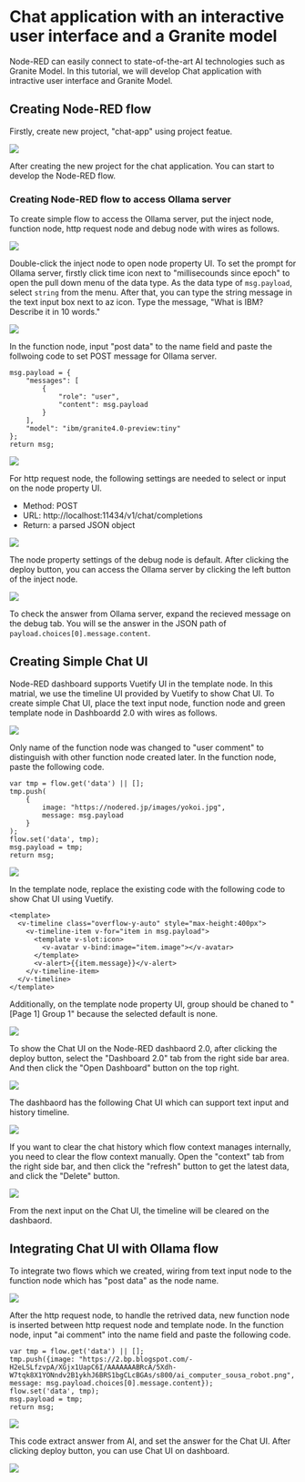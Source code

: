 # Chat application with an interactive user interface and a Granite model

Node-RED can easily connect to state-of-the-art AI technologies such as Granite Model. In this tutorial, we will develop Chat application with intractive user interface and Granite Model.
<!--
## Installing Ollama (Not required in hands-on)
To use Granite Model with Node-RED, firstly you need to install Ollama, a HTTP server to provide APIs to use AI models. To install Ollama in the Linux environment, input the following command on your terminal.

```
curl -fsSL https://ollama.com/install.sh | sh
```

After the installation process, you can use the `ollama` command in your environment. To download the Granite model into your Ollama, type the `ollama pull command` as flows.

```
ollama pull ibm/granite4.0-preview:tiny
```

In this case, the command will download the Granite 4.0 tiny model. It takes few minutes to download the model file. After the command process is finished, run the `ollama serve` command.

```
ollama serve
```

Now, on your PC, the REST API has been available. This REST API is compatible API of the OpenAI. Therefore, we can use the common way to connect to the REST API.

### Installing Node-RED dashbaord 2.0 (Not required in the hands-on)

To ceate the user interface of the Chat application, Node-RED Dashboard 2.0 is needed. To install Node-RED 2.0, open the "User Settings" from the "Manage Palette" of the top-right menu in the Node-RED flow editor. 

Select "Install" tab, to open the for the node installation. After typing the `@flowfuse/node-red-dashboard` in the search box, the target node item will be filtered on the below list. Click the `install` button of the `@flowfuse/node-red-dashboard` to install the Node-RED dashbaord 2.0 into your Node-RED environment.
After the installation, you can see the dashboard nodes on the left palette of the Node-RED flow editor.
-->
## Creating Node-RED flow
Firstly, create new project, "chat-app" using project featue.

![](images/createchatapp.png)

After creating the new project for the chat application. You can start to develop the Node-RED flow.

### Creating Node-RED flow to access Ollama server
To create simple flow to access the Ollama server, put the inject node, function node, http request node and debug node with wires as follows.

![](images/flow4ollama.png)

Double-click the inject node to open node property UI. To set the prompt for Ollama server, firstly click time icon next to "millisecounds since epoch" to open the pull down menu of the data type. As the data type of `msg.payload`, select `string` from the menu. After that, you can type the string message in the text input box next to az icon.
Type the message, "What is IBM? Describe it in 10 words."

![](images/inject4ollama.png)

In the function node, input "post data" to the name field and paste the follwoing code to set POST message for Ollama server.

```
msg.payload = {
    "messages": [
        {
            "role": "user",
            "content": msg.payload
        }
    ],
    "model": "ibm/granite4.0-preview:tiny"
};
return msg;
```
![](images/function4ollama.png)

For http request node, the following settings are needed to select or input on the node property UI.
- Method: POST
- URL: http://localhost:11434/v1/chat/completions
- Return: a parsed JSON object

![](images/httprequest.png)

The node property settings of the debug node is default. After clicking the deploy button, you can access the Ollama server by clicking the left button of the inject node.

![](images/whatisibm.png)

To check the answer from Ollama server, expand the recieved message on the debug tab. You will se the answer in the JSON path of `payload.choices[0].message.content`.

## Creating Simple Chat UI
Node-RED dashboard supports Vuetify UI in the template node. In this matrial, we use the timeline UI provided by Vuetify to show Chat UI.
To create simple Chat UI, place the text input node, function node and green template node in Dashboardd 2.0 with wires as follows.

![](images/flow4simplechatui.png)

Only name of the function node was changed to "user comment" to distinguish with other function node created later. In the function node, paste the following code.

```
var tmp = flow.get('data') || [];
tmp.push(
    {
        image: "https://nodered.jp/images/yokoi.jpg",
        message: msg.payload
    }
);
flow.set('data', tmp);
msg.payload = tmp;
return msg;
```

![](images/function4simplechatui.png)

In the template node, replace the existing code with the following code to show Chat UI using Vuetify.

```
<template>
  <v-timeline class="overflow-y-auto" style="max-height:400px">
    <v-timeline-item v-for="item in msg.payload">
      <template v-slot:icon>
        <v-avatar v-bind:image="item.image"></v-avatar>
      </template>
      <v-alert>{{item.message}}</v-alert>
    </v-timeline-item>
  </v-timeline>
</template>
```

Additionally, on the template node property UI, group should be chaned to "[Page 1] Group 1" because the selected default is none.

![](images/template4chatui.png)

To show the Chat UI on the Node-RED dashbaord 2.0, after clicking the deploy button, select the "Dashboard 2.0" tab from the right side bar area. And then click the "Open Dashboard" button on the top right.

![](images/button2dashboard.png)

The dashbaord has the following Chat UI which can support text input and history timeline.

![](images/simplechatui.png)

If you want to clear the chat history which flow context manages internally, you need to clear the flow context manually. Open the "context" tab from the right side bar, and then click the "refresh" button to get the latest data, and click the "Delete" button.

![](images/clearcontext.png)

From the next input on the Chat UI, the timeline will be cleared on the dashbaord.

## Integrating Chat UI with Ollama flow
To integrate two flows which we created, wiring from text input node to the function node which has "post data" as the node name. 

![](images/flow4chatapp.png)

After the http request node, to handle the retrived data, new function node is inserted between http request node and template node. In the function node, input "ai comment" into the name field and paste the following code.

```
var tmp = flow.get('data') || [];
tmp.push({image: "https://2.bp.blogspot.com/-H2eLSLfzvpA/XGjx1UapC6I/AAAAAAABRcA/5Xdh-W7tqk8X1YONndv2B1ykhJ6BRS1bgCLcBGAs/s800/ai_computer_sousa_robot.png", message: msg.payload.choices[0].message.content});
flow.set('data', tmp);
msg.payload = tmp;
return msg;
```
![](images/function4simplechatui2.png)

This code extract answer from AI, and set the answer for the Chat UI. After clicking deploy button, you can use Chat UI on dashboard.

![](images/chatapp.png)
<!-- TODO: スクリーンショット撮り直し -->
